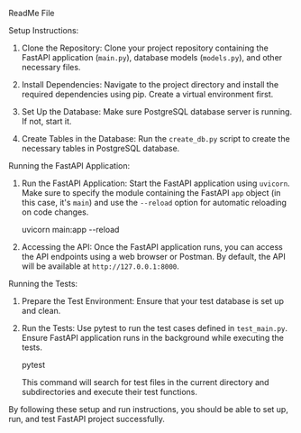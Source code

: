 ReadMe File

Setup Instructions:

1. Clone the Repository:
   Clone your project repository containing the FastAPI application (`main.py`), database models (`models.py`), and other necessary files.

2. Install Dependencies:
   Navigate to the project directory and install the required dependencies using pip. Create a virtual environment first.

3. Set Up the Database:
   Make sure PostgreSQL database server is running. If not, start it.

4. Create Tables in the Database:
   Run the `create_db.py` script to create the necessary tables in PostgreSQL database.

Running the FastAPI Application:

1. Run the FastAPI Application:
   Start the FastAPI application using `uvicorn`. Make sure to specify the module containing the FastAPI `app` object (in this case, it's `main`) and use the `--reload` option for automatic reloading on code changes.

   uvicorn main:app --reload

2. Accessing the API:
   Once the FastAPI application runs, you can access the API endpoints using a web browser or Postman. By default, the API will be available at `http://127.0.0.1:8000`.

Running the Tests:

1. Prepare the Test Environment:
   Ensure that your test database is set up and clean.

2. Run the Tests:
   Use pytest to run the test cases defined in `test_main.py`. Ensure FastAPI application runs in the background while executing the tests.

   pytest
  

   This command will search for test files in the current directory and subdirectories and execute their test functions.

By following these setup and run instructions, you should be able to set up, run, and test FastAPI project successfully.